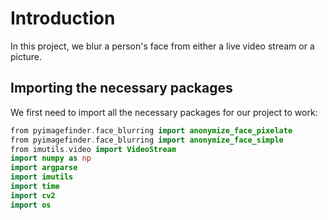 # Introduction 

In this project, we blur a person's face from either a live video stream or a picture. 

## Importing the necessary packages

We first need to import all the necessary packages for our project to work: 

```swift
from pyimagefinder.face_blurring import anonymize_face_pixelate
from pyimagefinder.face_blurring import anonymize_face_simple
from imutils.video import VideoStream
import numpy as np
import argparse
import imutils
import time
import cv2
import os
```

